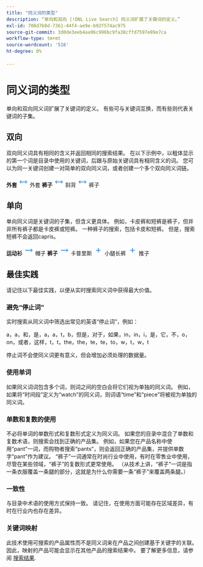 ```yaml
---
title: "同义词的类型"
description: “单向和双向 [!DNL Live Search] 同义词扩展了关键词的定义。”
exl-id: 708d7b0d-7361-44f4-ae9e-b92f574ac975
source-git-commit: 3d0de3eeb4aa96c996bc9fa38cffd7597e89e7ca
workflow-type: tm+mt
source-wordcount: '516'
ht-degree: 0%

---
```


# 同义词的类型

单向和双向同义词扩展了关键词的定义。 有些可与关键词互换，而有些则代表关键词的子集。

## 双向

双向同义词具有相同的含义并返回相同的搜索结果。 在以下示例中，以粗体显示的第一个词是目录中使用的关键词，后跟与原始关键词具有相同含义的词。 您可以为同一关键词创建一对简单的双向同义词，或者创建一个多个双向同义词链。

**外套** ![双向选择器](assets/btn-two-way.png) 外套
**裤子** ![双向选择器](assets/btn-two-way.png) 斜背 ![双向选择器](assets/btn-two-way.png) 裤子

## 单向

单向同义词是关键词的子集，但含义更具体。 例如，卡皮裤和短裤是裤子，但并非所有裤子都是卡皮裤或短裤。 一种裤子的搜索，包括卡皮和短裤。 但是，搜索短裤不会返回capris。

**运动衫** ![单向选择器](assets/btn-one-way.png) 帽子
**裤子** ![单向选择器](assets/btn-one-way.png) 卡普里斯 ![多个单向选择器](assets/btn-multiple-one-way.png) 小腿长裤 ![多个单向选择器](assets/btn-multiple-one-way.png) 推子

## 最佳实践

请记住以下最佳实践，以便从实时搜索同义词中获得最大价值。

### 避免“停止词”

实时搜索从同义词中筛选出常见的英语“停止词”，例如：

a，a，和，是，a，a，t，b，但是，对于，如果，in，in，i，是，它，不，o，on，或者，这样，t，t，the，the，te，te，to，w，t，w，t

停止词不会使同义词更有意义，但会增加必须处理的数据量。

### 使用单词

如果同义词词包含多个词，则词之间的空白会将它们视为单独的同义词。 例如，如果将“时间段”定义为“watch”的同义词，则词语“time”和“piece”将被视为单独的同义词。

### 单数和复数的使用

不必将单词的单数形式和复数形式定义为同义词。 如果您的目录中混合了单数和复数术语，则搜索会找到正确的产品集。 例如，如果您在产品名称中使用“pant”一词，而购物者搜索“pants”，则会返回正确的产品集，并提供单数字“pant”作为建议。 “裤子”一词通常在时尚行业中使用，有时在零售业中使用，尽管在某些领域，“裤子”的复数形式更常使用。 （从技术上讲，“裤子”一词是指一条衣服覆盖一条腿的部分，这就是为什么你需要一条“裤子”来覆盖两条腿。）

### 一致性

与目录中术语的使用方式保持一致。 请记住，在使用方面可能存在区域差异，有时在行业内也存在差异。

### 关键词映射

此技术使用可搜索的产品属性而不是同义词来在产品之间创建基于关键字的关联。 因此，映射的产品可能会显示在其他产品的搜索结果中。 要了解更多信息，请参阅 [搜索结果](https://experienceleague.adobe.com/docs/commerce-admin/catalog/catalog/search/search-results.html).
